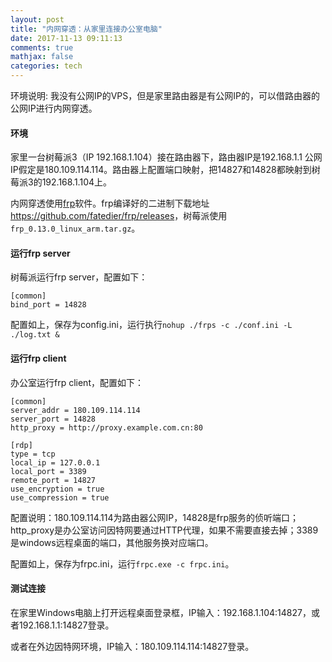 ```yaml
---
layout: post
title: "内网穿透：从家里连接办公室电脑"
date: 2017-11-13 09:11:13
comments: true
mathjax: false
categories: tech
---
```


环境说明: 我没有公网IP的VPS，但是家里路由器是有公网IP的，可以借路由器的公网IP进行内网穿透。

#### 环境

家里一台树莓派3（IP 192.168.1.104）接在路由器下，路由器IP是192.168.1.1  公网IP假定是180.109.114.114。路由器上配置端口映射，把14827和14828都映射到树莓派3的192.168.1.104上。

内网穿透使用[frp](https://github.com/fatedier/frp/blob/master/README_zh.md)软件。frp编译好的二进制下载地址<https://github.com/fatedier/frp/releases>，树莓派使用`frp_0.13.0_linux_arm.tar.gz`。

<!--more-->

#### 运行frp server

树莓派运行frp server，配置如下：

```
[common]
bind_port = 14828

```

配置如上，保存为config.ini，运行执行`nohup ./frps -c ./conf.ini -L ./log.txt &`

#### 运行frp client

办公室运行frp client，配置如下：

```
[common]
server_addr = 180.109.114.114
server_port = 14828
http_proxy = http://proxy.example.com.cn:80

[rdp]
type = tcp
local_ip = 127.0.0.1
local_port = 3389
remote_port = 14827
use_encryption = true
use_compression = true

```

配置说明：180.109.114.114为路由器公网IP，14828是frp服务的侦听端口；http_proxy是办公室访问因特网要通过HTTP代理，如果不需要直接去掉；3389是windows远程桌面的端口，其他服务换对应端口。

配置如上，保存为frpc.ini，运行`frpc.exe -c frpc.ini`。

#### 测试连接

在家里Windows电脑上打开远程桌面登录框，IP输入：192.168.1.104:14827，或者192.168.1.1:14827登录。

或者在外边因特网环境，IP输入：180.109.114.114:14827登录。


